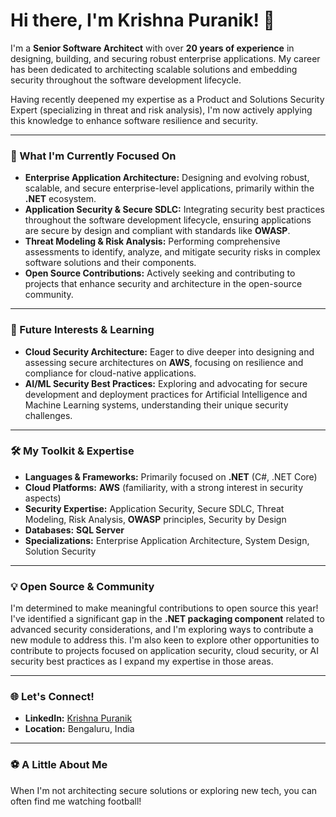 # Hi there, I'm Krishna Puranik! 👋

I'm a **Senior Software Architect** with over **20 years of experience** in designing, building, and securing robust enterprise applications. My career has been dedicated to architecting scalable solutions and embedding security throughout the software development lifecycle.

Having recently deepened my expertise as a Product and Solutions Security Expert (specializing in threat and risk analysis), I'm now actively applying this knowledge to enhance software resilience and security.

---

### 🚀 What I'm Currently Focused On

*   **Enterprise Application Architecture:** Designing and evolving robust, scalable, and secure enterprise-level applications, primarily within the **.NET** ecosystem.
*   **Application Security & Secure SDLC:** Integrating security best practices throughout the software development lifecycle, ensuring applications are secure by design and compliant with standards like **OWASP**.
*   **Threat Modeling & Risk Analysis:** Performing comprehensive assessments to identify, analyze, and mitigate security risks in complex software solutions and their components.
*   **Open Source Contributions:** Actively seeking and contributing to projects that enhance security and architecture in the open-source community.

---

### 🌱 Future Interests & Learning

*   **Cloud Security Architecture:** Eager to dive deeper into designing and assessing secure architectures on **AWS**, focusing on resilience and compliance for cloud-native applications.
*   **AI/ML Security Best Practices:** Exploring and advocating for secure development and deployment practices for Artificial Intelligence and Machine Learning systems, understanding their unique security challenges.

---

### 🛠️ My Toolkit & Expertise

*   **Languages & Frameworks:** Primarily focused on **.NET** (C#, .NET Core)
*   **Cloud Platforms:** **AWS** (familiarity, with a strong interest in security aspects)
*   **Security Expertise:** Application Security, Secure SDLC, Threat Modeling, Risk Analysis, **OWASP** principles, Security by Design
*   **Databases:** **SQL Server**
*   **Specializations:** Enterprise Application Architecture, System Design, Solution Security

---

### 💡 Open Source & Community

I'm determined to make meaningful contributions to open source this year! I've identified a significant gap in the **.NET packaging component** related to advanced security considerations, and I'm exploring ways to contribute a new module to address this. I'm also keen to explore other opportunities to contribute to projects focused on application security, cloud security, or AI security best practices as I expand my expertise in those areas.

---

### 🌐 Let's Connect!

*   **LinkedIn:** [Krishna Puranik](https://www.linkedin.com/in/krishna-puranik-195b896/)
*   **Location:** Bengaluru, India

---

### ⚽ A Little About Me

When I'm not architecting secure solutions or exploring new tech, you can often find me watching football!
